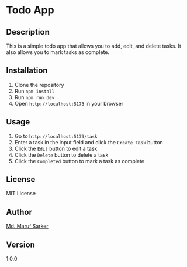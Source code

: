 # Todo App

## Description

This is a simple todo app that allows you to add, edit, and delete tasks. It also allows you to mark tasks as complete.

## Installation

1. Clone the repository
2. Run `npm install`
3. Run `npm run dev`
4. Open `http://localhost:5173` in your browser

## Usage

1. Go to `http://localhost:5173/task`
2. Enter a task in the input field and click the `Create Task` button
3. Click the `Edit` button to edit a task
4. Click the `Delete` button to delete a task
5. Click the `Completed` button to mark a task as complete

## License

MIT License

## Author

[Md. Maruf Sarker](https://marufsarker)

## Version

1.0.0
